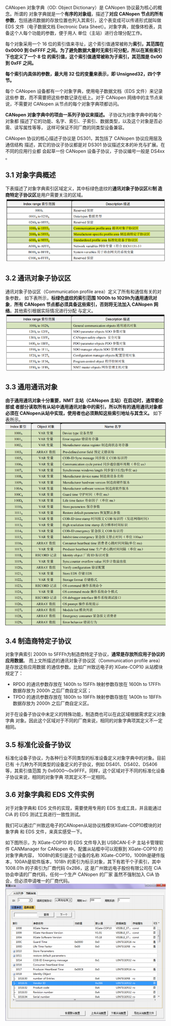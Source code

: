 CANopen 对象字典（OD: Object Dictionary）是 CANopen 协议最为核心的概念。所谓的
对象字典就是一个**有序的对象组**，描述了**对应 CANopen 节点的所有参数**，包括通讯数据的存放位置也列入其索引，这个表变成可以传递形式就叫做 EDS 文件（电子数据文档
Electronic Data Sheet）。对象字典，就像体检表，具备这个人每个功能的参数，便于用人
单位（主站）进行合理分配工作。  

每个对象采用一个 16 位的索引值来寻址，这个索引值通常被称为**索引，其范围在 0x0000
到 0xFFFF 之间。为了避免数据大量时无索引可分配，所以在某些索引下也定义了一个 8 位
的索引值，这个索引值通常被称为子索引，其范围是 0x00 到 0xFF 之间。**  

**每个索引内具体的参数，最大用 32 位的变量来表示，即 Unsigned32，四个字节。**  

每个 CANopen 设备都有一个对象字典，使用电子数据文档（EDS 文件）来记录这些参
数，而不需要把这些参数记录在纸上。对于 CANopen 网络中的主节点来说，不需要对
CANopen 从节点的每个对象字典项都访问。  

**CANopen 对象字典中的项由一系列子协议来描述。** 子协议为对象字典中的每个对象都
描述了它的功能、名字、索引、子索引、数据类型，以及这个对象是否必需、读写属性等等，
这样可保证不同厂商的同类型设备兼容。  

CANopen 协议的核心描述子协议是 DS301，其包括了 CANopen 协议应用层及通信结构
描述，其它的协议子协议都是对 DS301 协议描述文本的补充与扩展。在不同的应用行业都
会起草一份 CANopen 设备子协议，子协议编号一般是 DS4xx 。

## 3.1 对象字典概述

下表描述了对象字典索引区域定义，其中标绿色底纹的**通讯对象子协议区**和**制
造商特定子协议区**是用户需要关注的区域。  
![](./images/3-对象字典概述.png)

## 3.2 通讯对象子协议区

通讯对象子协议区（Communication profile area）定义了所有和通信有关的对象参数，
如下表所示，**标绿色底纹的索引范围 1000h to 1029h为通用通讯对象**，**所有 CANopen 节点都必须具备这些索引，否则将无法加入 CANopen 网络**。其他索引根据实际情况进行分配
与定义。
![](./images/3-通讯对象子协议区.png)

## 3.3 通用通讯对象

**由于通用通讯对象十分重要，NMT 主站（CANopen 主站）在启动时，通常都全部或
者部分读取所有从站中通用通讯对象中的索引，所以所有的通用通讯对象都必须在
CANopen从站中实现，使用者也必须熟知这些索引地址与其含义。** 如下表所示。
![](./images/3-通用通讯对象1.png)
![](./images/3-通用通讯对象2.png)

## 3.4 制造商特定子协议
对象字典索引 2000h to 5FFFh为制造商特定子协议，**通常是存放所应用子协议的应用数据**。
而上文所描述的通讯对象子协议区（Communication profile area）是存放这些应用数据
的通信参数。比如广州致远电子的 XGate-COP10 从站模块规定了：
- RPDO 的通讯参数存放在 1400h to 15FFh 映射参数存放在 1600h to 17FFh 数据存放为
2000h 之后厂商自定义区；
- TPDO 的通讯参数存放在 1800h to 19FFh 映射参数存放在 1A00h to 1BFFh 数据存放为
2000h 之后厂商自定义区。

对于在设备子协议中未定义的特殊功能，制造商也可以在此区域根据需求定义对象字典
对象。因此这个区域对于不同的厂商来说，相同的对象字典项其定义不一定相同。

## 3.5 标准化设备子协议
标准化设备子协议，为各种行业不同类型的标准设备定义对象字典中的对象。目前已有
十几种为不同类型的设备定义的子协议，例如 DS401、DS402、DS406 等，其索引值范围
为 0x6000～0x9FFF。同样，这个区域对于不同的标准化设备子协议来说，相同的对象字典
项其定义不一定相同。

## 3.6 对象字典和 EDS 文件实例
对于对象字典和 EDS 文件的实现，需要使用专用的 EDS 生成工具，并且能通过 CiA 的
EDS 测试工具进行一致性测试。  

我们可以通过广州致远电子的CANopen从站协议栈模块XGate-COP10模块的对象字典
和 EDS 文件，来真实感受一下。  

如下图所示，为 XGate-COP10 的 EDS 文件导入到 USBCAN-E-P 主站卡管理软件
CANManager for CANopen 中。配置从站框中可以观察到 XGate-COP10 的对象字典内容，
1008h的索引是这个设备的名称 XGate-COP10，1009h是硬件版本，100Ah是软件版本，1018h
的索引为标示对象，其下有若干个子索引，其中 1008.01h 的子索引为厂商代码 0x2B6，这
是广州致远电子股份有限公司在 CiA 协会申请的厂商代码，任何一个生产 CANopen 的厂家
虽然不强制加入 CiA 协会，但必须申请唯一的厂商代码。
![](./images/3-对象字典配置.png)
